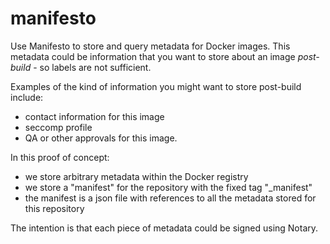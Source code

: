 # manifesto
Use Manifesto to store and query metadata for Docker images. This metadata could be information that you want to store about an image *post-build* - so labels are not sufficient. 

Examples of the kind of information you might want to store post-build include: 

* contact information for this image
* seccomp profile
* QA or other approvals for this image. 

In this proof of concept:  

* we store arbitrary metadata within the Docker registry 
* we store a "manifest" for the repository with the fixed tag "_manifest"
* the manifest is a json file with references to all the metadata stored for this repository

The intention is that each piece of metadata could be signed using Notary.
